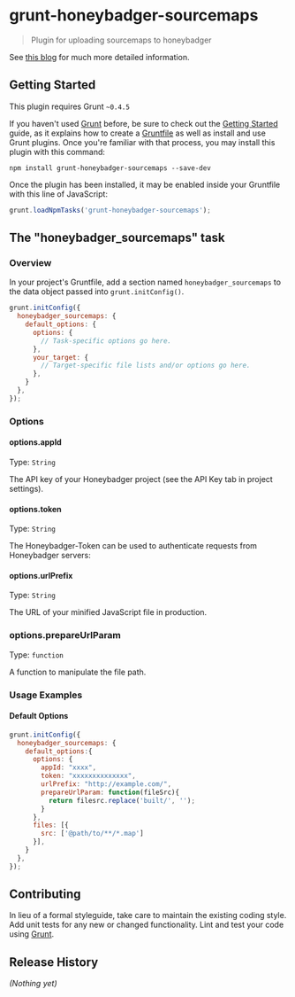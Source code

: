 # grunt-honeybadger-sourcemaps

> Plugin for uploading sourcemaps to honeybadger

See [this blog](https://blog.bigbinary.com/2018/07/16/how-to-upload-source-maps-to-honeybadger.html) for much more detailed information.

## Getting Started
This plugin requires Grunt `~0.4.5`

If you haven't used [Grunt](http://gruntjs.com/) before, be sure to check out the [Getting Started](http://gruntjs.com/getting-started) guide, as it explains how to create a [Gruntfile](http://gruntjs.com/sample-gruntfile) as well as install and use Grunt plugins. Once you're familiar with that process, you may install this plugin with this command:

```shell
npm install grunt-honeybadger-sourcemaps --save-dev
```

Once the plugin has been installed, it may be enabled inside your Gruntfile with this line of JavaScript:

```js
grunt.loadNpmTasks('grunt-honeybadger-sourcemaps');
```

## The "honeybadger_sourcemaps" task

### Overview
In your project's Gruntfile, add a section named `honeybadger_sourcemaps` to the data object passed into `grunt.initConfig()`.

```js
grunt.initConfig({
  honeybadger_sourcemaps: {
    default_options: {
      options: {
        // Task-specific options go here.
      },
      your_target: {
        // Target-specific file lists and/or options go here.
      },
    }
  },
});
```

### Options

#### options.appId
Type: `String`

The API key of your Honeybadger project (see the API Key tab in project settings).

#### options.token
Type: `String`

The Honeybadger-Token can be used to authenticate requests from Honeybadger servers:

#### options.urlPrefix
Type: `String`

The URL of your minified JavaScript file in production. 

### options.prepareUrlParam
Type: `function`

A function to manipulate the file path.

### Usage Examples

#### Default Options
```js
grunt.initConfig({
  honeybadger_sourcemaps: {
    default_options:{
      options: {
        appId: "xxxx",
        token: "xxxxxxxxxxxxxx",
        urlPrefix: "http://example.com/",
        prepareUrlParam: function(fileSrc){
          return filesrc.replace('built/', '');
        }
      },
      files: [{
        src: ['@path/to/**/*.map']
      }],
    }
  },
});
```

## Contributing
In lieu of a formal styleguide, take care to maintain the existing coding style. Add unit tests for any new or changed functionality. Lint and test your code using [Grunt](http://gruntjs.com/).

## Release History
_(Nothing yet)_
